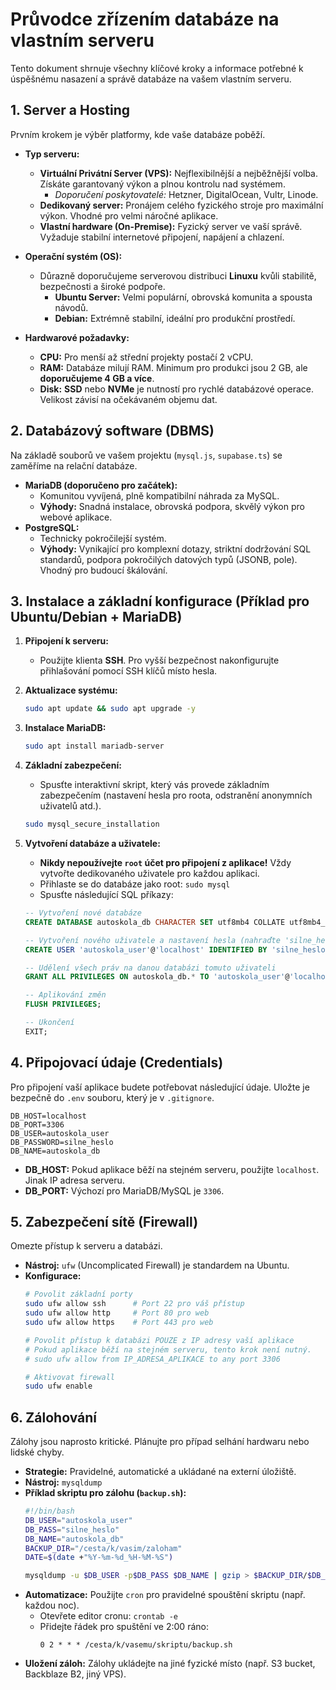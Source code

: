 # Průvodce zřízením databáze na vlastním serveru

Tento dokument shrnuje všechny klíčové kroky a informace potřebné k úspěšnému nasazení a správě databáze na vašem vlastním serveru.

## 1. Server a Hosting

Prvním krokem je výběr platformy, kde vaše databáze poběží.

-   **Typ serveru:**
    -   **Virtuální Privátní Server (VPS):** Nejflexibilnější a nejběžnější volba. Získáte garantovaný výkon a plnou kontrolu nad systémem.
        -   *Doporučení poskytovatelé:* Hetzner, DigitalOcean, Vultr, Linode.
    -   **Dedikovaný server:** Pronájem celého fyzického stroje pro maximální výkon. Vhodné pro velmi náročné aplikace.
    -   **Vlastní hardware (On-Premise):** Fyzický server ve vaší správě. Vyžaduje stabilní internetové připojení, napájení a chlazení.

-   **Operační systém (OS):**
    -   Důrazně doporučujeme serverovou distribuci **Linuxu** kvůli stabilitě, bezpečnosti a široké podpoře.
        -   **Ubuntu Server:** Velmi populární, obrovská komunita a spousta návodů.
        -   **Debian:** Extrémně stabilní, ideální pro produkční prostředí.

-   **Hardwarové požadavky:**
    -   **CPU:** Pro menší až střední projekty postačí 2 vCPU.
    -   **RAM:** Databáze milují RAM. Minimum pro produkci jsou 2 GB, ale **doporučujeme 4 GB a více**.
    -   **Disk:** **SSD** nebo **NVMe** je nutností pro rychlé databázové operace. Velikost závisí na očekávaném objemu dat.

## 2. Databázový software (DBMS)

Na základě souborů ve vašem projektu (`mysql.js`, `supabase.ts`) se zaměříme na relační databáze.

-   **MariaDB (doporučeno pro začátek):**
    -   Komunitou vyvíjená, plně kompatibilní náhrada za MySQL.
    -   **Výhody:** Snadná instalace, obrovská podpora, skvělý výkon pro webové aplikace.
-   **PostgreSQL:**
    -   Technicky pokročilejší systém.
    -   **Výhody:** Vynikající pro komplexní dotazy, striktní dodržování SQL standardů, podpora pokročilých datových typů (JSONB, pole). Vhodný pro budoucí škálování.

## 3. Instalace a základní konfigurace (Příklad pro Ubuntu/Debian + MariaDB)

1.  **Připojení k serveru:**
    -   Použijte klienta **SSH**. Pro vyšší bezpečnost nakonfigurujte přihlašování pomocí SSH klíčů místo hesla.

2.  **Aktualizace systému:**
    ```bash
    sudo apt update && sudo apt upgrade -y
    ```

3.  **Instalace MariaDB:**
    ```bash
    sudo apt install mariadb-server
    ```

4.  **Základní zabezpečení:**
    -   Spusťte interaktivní skript, který vás provede základním zabezpečením (nastavení hesla pro roota, odstranění anonymních uživatelů atd.).
    ```bash
    sudo mysql_secure_installation
    ```

5.  **Vytvoření databáze a uživatele:**
    -   **Nikdy nepoužívejte `root` účet pro připojení z aplikace!** Vždy vytvořte dedikovaného uživatele pro každou aplikaci.
    -   Přihlaste se do databáze jako root: `sudo mysql`
    -   Spusťte následující SQL příkazy:
    ```sql
    -- Vytvoření nové databáze
    CREATE DATABASE autoskola_db CHARACTER SET utf8mb4 COLLATE utf8mb4_unicode_ci;

    -- Vytvoření nového uživatele a nastavení hesla (nahraďte 'silne_heslo')
    CREATE USER 'autoskola_user'@'localhost' IDENTIFIED BY 'silne_heslo';

    -- Udělení všech práv na danou databázi tomuto uživateli
    GRANT ALL PRIVILEGES ON autoskola_db.* TO 'autoskola_user'@'localhost';

    -- Aplikování změn
    FLUSH PRIVILEGES;

    -- Ukončení
    EXIT;
    ```

## 4. Připojovací údaje (Credentials)

Pro připojení vaší aplikace budete potřebovat následující údaje. Uložte je bezpečně do `.env` souboru, který je v `.gitignore`.

```env
DB_HOST=localhost
DB_PORT=3306
DB_USER=autoskola_user
DB_PASSWORD=silne_heslo
DB_NAME=autoskola_db
```

-   **DB_HOST:** Pokud aplikace běží na stejném serveru, použijte `localhost`. Jinak IP adresa serveru.
-   **DB_PORT:** Výchozí pro MariaDB/MySQL je `3306`.

## 5. Zabezpečení sítě (Firewall)

Omezte přístup k serveru a databázi.

-   **Nástroj:** `ufw` (Uncomplicated Firewall) je standardem na Ubuntu.
-   **Konfigurace:**
    ```bash
    # Povolit základní porty
    sudo ufw allow ssh      # Port 22 pro váš přístup
    sudo ufw allow http     # Port 80 pro web
    sudo ufw allow https    # Port 443 pro web

    # Povolit přístup k databázi POUZE z IP adresy vaší aplikace
    # Pokud aplikace běží na stejném serveru, tento krok není nutný.
    # sudo ufw allow from IP_ADRESA_APLIKACE to any port 3306

    # Aktivovat firewall
    sudo ufw enable
    ```

## 6. Zálohování

Zálohy jsou naprosto kritické. Plánujte pro případ selhání hardwaru nebo lidské chyby.

-   **Strategie:** Pravidelné, automatické a ukládané na externí úložiště.
-   **Nástroj:** `mysqldump`
-   **Příklad skriptu pro zálohu (`backup.sh`):**
    ```bash
    #!/bin/bash
    DB_USER="autoskola_user"
    DB_PASS="silne_heslo"
    DB_NAME="autoskola_db"
    BACKUP_DIR="/cesta/k/vasim/zaloham"
    DATE=$(date +"%Y-%m-%d_%H-%M-%S")

    mysqldump -u $DB_USER -p$DB_PASS $DB_NAME | gzip > $BACKUP_DIR/$DB_NAME-$DATE.sql.gz
    ```
-   **Automatizace:** Použijte `cron` pro pravidelné spouštění skriptu (např. každou noc).
    -   Otevřete editor cronu: `crontab -e`
    -   Přidejte řádek pro spuštění ve 2:00 ráno:
        ```
        0 2 * * * /cesta/k/vasemu/skriptu/backup.sh
        ```
-   **Uložení záloh:** Zálohy ukládejte na jiné fyzické místo (např. S3 bucket, Backblaze B2, jiný VPS).

